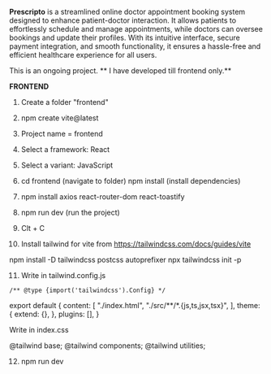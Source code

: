 **Prescripto** is a streamlined online doctor appointment booking system designed to enhance patient-doctor interaction. It allows patients to effortlessly schedule and manage appointments, while doctors can oversee bookings and update their profiles. With its intuitive interface, secure payment integration, and smooth functionality, it ensures a hassle-free and efficient healthcare experience for all users.

This is an ongoing project. ** I have developed till frontend only.** 

**FRONTEND**

1. Create a folder "frontend"

2. npm create vite@latest

3. Project name = frontend

4. Select a framework: React

5. Select a variant: JavaScript

6.  cd frontend (navigate to folder)
    npm install (install dependencies)

7.  npm install axios react-router-dom react-toastify

8.  npm run dev	(run the project)

9. 	Clt + C

10. Install tailwind for vite from https://tailwindcss.com/docs/guides/vite

  npm install -D tailwindcss postcss autoprefixer
  npx tailwindcss init -p 

11.  Write in tailwind.config.js

    /** @type {import('tailwindcss').Config} */
export default {
  content: [
    "./index.html",
    "./src/**/*.{js,ts,jsx,tsx}",
  ],
  theme: {
    extend: {},
  },
  plugins: [],
}

Write in index.css

  @tailwind base;
  @tailwind components;
  @tailwind utilities;

12. npm run dev
